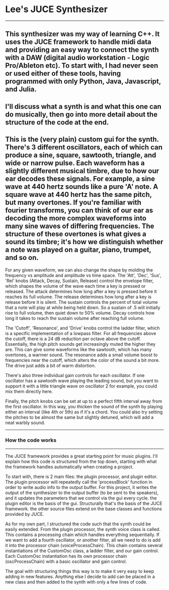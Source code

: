 # Lee's JUCE Synthesizer
---
This synthesizer was my way of learning C++. It uses the JUCE framework to handle midi data and providing an easy way to connect the synth with a DAW (digital audio workstation - Logic Pro/Ableton etc). To start with, I had never seen or used either of these tools, having programmed with only Python, Java, Javascript, and Julia.
---
I'll discuss what a synth is and what this one can do musically, then go into more detail about the structure of the code at the end.
---
This is the (very plain) custom gui for the synth. There's 3 different oscillators, each of which can produce a sine, square, sawtooth, triangle, and wide or narrow pulse. Each waveform has a slightly different musical timbre, due to how our ear decodes these signals. For example, a sine wave at 440 hertz sounds like a pure 'A' note. A square wave at 440 hertz has the same pitch, but many overtones. If you're familiar with fourier transforms, you can think of our ear as decoding the more complex waveforms into many sine waves of differing frequencies. The structure of these overtones is what gives a sound its timbre; it's how we distinguish whether a note was played on a guitar, piano, trumpet, and so on. 
---
For any given waveform, we can also change the shape by molding the frequency vs amplitude and amplitude vs time space. The 'Att', 'Dec', 'Sus', 'Rel' knobs (Attack, Decay, Sustain, Release) control the envelope filter, which shapes the volume of the wave each time a key is pressed or released. The attack determines how long after a key is pressed before it reaches its full volume. The release determines how long after a key is release before it is silent. The sustain controls the percent of total volume that a note will play at while being held down. So a sustain of .5 will initially rise to full volume, then quiet down to 50% volume. Decay controls how long it takes to reach the sustain volume after reaching full volume.  
  
The 'Cutoff', 'Resonance', and 'Drive' knobs control the ladder filter, which is a specific implementation of a lowpass filter. For all frequencies above the cutoff, there is a 24 dB reduction per octave above the cutoff. Essentially, the high pitch sounds get increasingly muted the higher they are. This can give some waveforms like the sawtooth, which has many overtones, a warmer sound. The resonance adds a small volume boost to frequencies near the cutoff, which alters the color of the sound a bit more. The drive just adds a bit of warm distortion.  
  
There's also three individual gain controls for each oscillator. If one oscillator has a sawtooth wave playing the leading sound, but you want to support it with a little triangle wave on oscillator 2 for example, you could mix them directly here.  
  
Finally, the pitch knobs can be set at up to a perfect fifth interval away from the first oscillator. In this way, you thicken the sound of the synth by playing either an interval (like 4th or 5th) as if it's a chord. You could also try setting the pitches to be almost the same but slightly detuned, which will add a neat warbly sound.  
  
---
### How the code works
---
The JUCE framework provides a great starting point for music plugins. I'll explain how this code is structured from the top down, starting with what the framework handles automatically when creating a project.  
  
To start with, there is 2 main files: the plugin processor, and plugin editor. The plugin processor will repeatedly call the 'processBlock' function in order to write audio info to the output buffer. For this project, it writes the output of the synthesizer to the output buffer (to be sent to the speakers), and it updates the parameters that we control via the gui every cycle. the plugin editor is the basis of the gui. Structurally that's the basis of the JUCE framework. the other source files extend on the base classes and functions provided by JUCE.  
  
As for my own part, I structured the code such that the synth could be easily extended. From the plugin processor, the synth voice class is called. This contains a processing chain which handles everything sequentially. If we want to add a fourth oscillator, or another filter, all we need to do is add it into the processor chain (voiceProcessChain). This chain contains several instantiations of the CustomOsc class, a ladder filter, and our gain control. Each CustomOsc instantiation has its own processor chain (oscProcessChain) with a basic oscillator and gain control.  
  
The goal with structuring things this way is to make it very easy to keep adding in new features. Anything else I decide to add can be placed in a new class and then added to the synth with only a few lines of code.  


